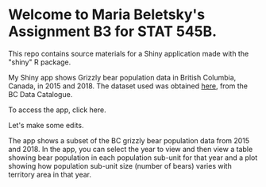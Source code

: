 # Welcome to Maria Beletsky's Assignment B3 for STAT 545B. 

This repo contains source materials for a Shiny application made with the "shiny"
R package.

My Shiny app shows Grizzly bear population data in British Columbia, Canada, in 2015 and 2018. 
The dataset used was obtained [here](https://catalogue.data.gov.bc.ca/dataset/grizzly-bear-population-estimates), from the BC Data Catalogue.

To access the app, click here.

Let's make some edits.

The app shows a subset of the BC grizzly bear population data from 2015 and 2018. 
In the app, you can select the year to view and then view a table showing bear 
population in each population sub-unit for that year and a plot showing how 
population sub-unit size (number of bears) varies with territory area in that year. 

